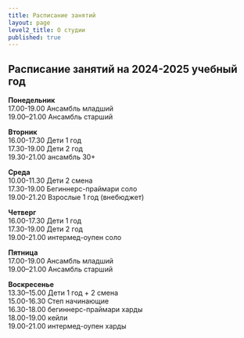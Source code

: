 ```yaml
---
title: Расписание занятий
layout: page
level2_title: О студии
published: true
---
```


## Расписание занятий на 2024-2025 учебный год

**Понедельник**  
17.00-19.00 Ансамбль младший         
19.00–21.00 Ансамбль старший    

**Вторник**    
16.00-17.30 Дети 1 год    
17.30-19.00 Дети 2 год    
19.30-21.00 ансамбль 30+   

**Среда**  
10.00-11.30 Дети 2 смена   
17.30-19.00 Бегиннерс-праймари соло      
19.00-21.20 Взрослые 1 год (внебюджет)   
    
**Четверг**  
16.00-17.30 Дети 1 год    
17.30-19.00 Дети 2 год          
19.00-21.00 интермед-оупен соло  

**Пятница**  
17.00-19.00 Ансамбль младший           
19.00–21.00 Ансамбль старший      


**Воскресенье**   
13.30–15.00 Дети 1 год + 2 смена   
15.00-16.30 Степ начинающие  
16.30-18.00 бегиннерс-праймари харды   
18.00-19.00 кейли   
19.00-21.00 интермед-оупен харды
